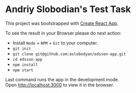 # Andriy Slobodian's Test Task 
This project was bootstrapped with [Create React App](https://github.com/facebook/create-react-app).

To see the result in your Browser please do next action:


- Install `Node` + `NPM` + `Git` to your computer.
- `git init`
- `git clone git@github.com:aslobodyan/edsson-app.git`
- `cd edsson-app`
- `npm install`
- `npm start`

Last command runs the app in the development mode.<br />
Open [http://localhost:3000](http://localhost:3000) to view it in the browser.

